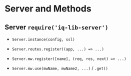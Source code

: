 # Server and Methods

## Server `require('iq-lib-server')`

- `Server.instance(config, ssl)`

- `Server.routes.register((app, ...) => ...)`


- `Server.mw.register([name], (req, res, next) => ...)`
- `Server.mw.use(mwName, mwName2, ...)` / `.get()`
